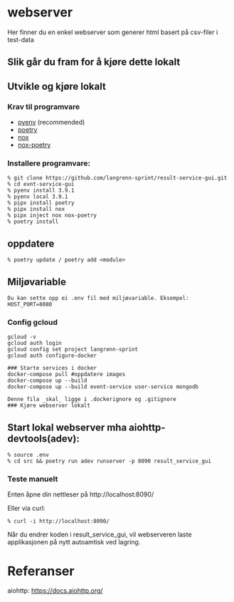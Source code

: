 # webserver

Her finner du en enkel webserver som generer html basert på csv-filer i test-data

## Slik går du fram for å kjøre dette lokalt

## Utvikle og kjøre lokalt
### Krav til programvare
- [pyenv](https://github.com/pyenv/pyenv) (recommended)
- [poetry](https://python-poetry.org/)
- [nox](https://nox.thea.codes/en/stable/)
- [nox-poetry](https://pypi.org/project/nox-poetry/)

### Installere programvare:
```
% git clone https://github.com/langrenn-sprint/result-service-gui.git
% cd evnt-service-gui
% pyenv install 3.9.1
% pyenv local 3.9.1
% pipx install poetry
% pipx install nox
% pipx inject nox nox-poetry
% poetry install
```

## oppdatere
```
% poetry update / poetry add <module>
```

## Miljøvariable
```
Du kan sette opp ei .env fil med miljøvariable. Eksempel:
HOST_PORT=8080
```

### Config gcloud
```
gcloud -v
gcloud auth login
gcloud config set project langrenn-sprint
gcloud auth configure-docker

### Starte services i docker
docker-compose pull #oppdatere images
docker-compose up --build
docker-compose up --build event-service user-service mongodb

Denne fila _skal_ ligge i .dockerignore og .gitignore
### Kjøre webserver lokalt
```

## Start lokal webserver mha aiohttp-devtools(adev):
```
% source .env
% cd src && poetry run adev runserver -p 8090 result_service_gui
```
### Teste manuelt
Enten åpne din nettleser på http://localhost:8090/

Eller via curl:
```
% curl -i http://localhost:8090/
```
Når du endrer koden i result_service_gui, vil webserveren laste applikasjonen på nytt autoamtisk ved lagring.

# Referanser
aiohttp: https://docs.aiohttp.org/
